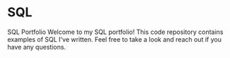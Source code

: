 # SQL
SQL Portfolio
Welcome to my SQL portfolio!  This code repository contains examples of SQL I've written.  Feel free to take a look and reach out if you have any questions.  
